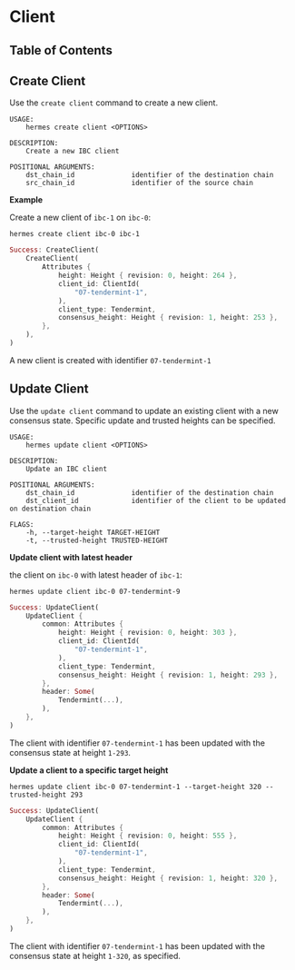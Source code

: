 # Client

## Table of Contents

<!-- toc -->

## Create Client

Use the `create client` command to create a new client.

```shell
USAGE:
    hermes create client <OPTIONS>

DESCRIPTION:
    Create a new IBC client

POSITIONAL ARGUMENTS:
    dst_chain_id              identifier of the destination chain
    src_chain_id              identifier of the source chain
```

__Example__

Create a new client of `ibc-1` on `ibc-0`:

```shell
hermes create client ibc-0 ibc-1
```

```rust
Success: CreateClient(
    CreateClient(
        Attributes {
            height: Height { revision: 0, height: 264 },
            client_id: ClientId(
                "07-tendermint-1",
            ),
            client_type: Tendermint,
            consensus_height: Height { revision: 1, height: 253 },
        },
    ),
)
```

A new client is created with identifier `07-tendermint-1`

## Update Client

Use the `update client` command to update an existing client with a new consensus state.
Specific update and trusted heights can be specified.

```shell
USAGE:
    hermes update client <OPTIONS>

DESCRIPTION:
    Update an IBC client

POSITIONAL ARGUMENTS:
    dst_chain_id              identifier of the destination chain
    dst_client_id             identifier of the client to be updated on destination chain

FLAGS:
    -h, --target-height TARGET-HEIGHT
    -t, --trusted-height TRUSTED-HEIGHT
```

__Update client with latest header__

the client on `ibc-0` with latest header of `ibc-1`:

```shell
hermes update client ibc-0 07-tendermint-9
```

```rust
Success: UpdateClient(
    UpdateClient {
        common: Attributes {
            height: Height { revision: 0, height: 303 },
            client_id: ClientId(
                "07-tendermint-1",
            ),
            client_type: Tendermint,
            consensus_height: Height { revision: 1, height: 293 },
        },
        header: Some(
            Tendermint(...),
        ),
    },
)
```

The client with identifier `07-tendermint-1` has been updated with the consensus state at height `1-293`.

__Update a client to a specific target height__

```shell
hermes update client ibc-0 07-tendermint-1 --target-height 320 --trusted-height 293
```

```rust
Success: UpdateClient(
    UpdateClient {
        common: Attributes {
            height: Height { revision: 0, height: 555 },
            client_id: ClientId(
                "07-tendermint-1",
            ),
            client_type: Tendermint,
            consensus_height: Height { revision: 1, height: 320 },
        },
        header: Some(
            Tendermint(...),
        ),
    },
)
```

The client with identifier `07-tendermint-1` has been updated with the consensus state at height `1-320`, as specified.
